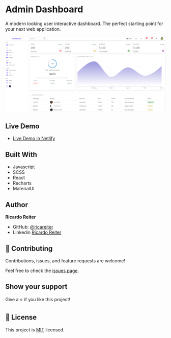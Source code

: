 # Admin Dashboard

A modern looking user interactive dashboard. The perfect starting point for your next web application.

<p>
    <img src="src/components/img/react-admin-dashboard-ss.png" >
</p>

## Live Demo

- [Live Demo in Netlify](https://admin-dashboard-reactapp.netlify.app/)

## Built With

- Javascript
- SCSS
- React
- Recharts
- MaterialUI

## Author

**Ricardo Reiter**

- GitHub: [@ricareiter](https://github.com/ricareiter)
- Linkedin [Ricardo Reiter](https://www.linkedin.com/in/ricardo-reiter-617593231/)

## 🤝 Contributing

Contributions, issues, and feature requests are welcome!

Feel free to check the [issues page](https://github.com/ricareiter/react-admin-dashboard/issues).

## Show your support

Give a ⭐️ if you like this project!

## 📝 License

This project is [MIT](./LICENSE) licensed.
